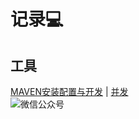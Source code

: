 # 记录:computer:

## 工具
[MAVEN安装配置与开发](docs/maven.md) | [并发](docs/concurrent.md)    
![微信公众号](http://www.cuichaojiang.xin/wp-content/uploads/2018/10/qrcode_for_gh_94b77caa79a2_258.jpg)
